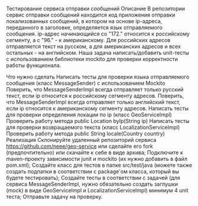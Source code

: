 Тестирование сервиса отправки сообщений
Описание
В репозитории cервис отправки сообщений находится код приложения отправки локализованных сообщений, в котором на основе ip-адреса, переданного в заголовке, определяется язык отправляемого сообщения. ip-адрес начинающийся со "172." относится к российскому сегменту, а с "96." - к американскому. Для российских адресов отправляется текст на русском, а для американских адресов и всех остальных - на английском. Наша задача написать/добавить unit-тесты с использованием библиотеки mockito для проверки корректности работы функционала.

Что нужно сделать
Написать тесты для проверки языка отправляемого сообщения (класс MessageSender) с использованием Mockito
Поверить, что MessageSenderImpl всегда отправляет только русский текст, если ip относится к российскому сегменту адресов.
Поверить, что MessageSenderImpl всегда отправляет только английский текст, если ip относится к американскому сегменту адресов.
Написать тесты для проверки определения локации по ip (класс GeoServiceImpl)
Проверить работу метода public Location byIp(String ip)
Написать тесты для проверки возвращаемого текста (класс LocalizationServiceImpl)
Проверить работу метода public String locale(Country country)
Реализация
Склонируйте удаленный репозиторий сервиса https://github.com/neee/geo-service или сделайте его fork (предпочтительно) или скачайте к себе в виде архива;
Подключите к maven-проекту зависимости junit и mockito (их нужно добавить в файл pom.xml);
Создайте класс для тестов в папке src/test/java (можете также создать подпапки в соответствии с package'ом класса, который вы будете тестировать);
Создайте тесты в соответствии с задачей (для сервиса MessageSenderImpl, нужно обязательно создать заглушки (mock) в виде GeoServiceImpl и LocalizationServiceImpl) минимум 4 unit теста;
Отправьте задачу на проверку.